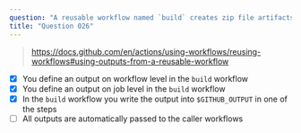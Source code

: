 ```yaml
---
question: "A reusable workflow named `build` creates zip file artifacts. How do you pass the zip file location to the caller workflow that is calling the `build` workflow? (Select three.)"
title: "Question 026"
---
```


> https://docs.github.com/en/actions/using-workflows/reusing-workflows#using-outputs-from-a-reusable-workflow

- [x] You define an output on workflow level in the `build` workflow
- [x] You define an output on job level in the `build` workflow
- [x] In the `build` workflow you write the output into `$GITHUB_OUTPUT` in one of the steps
- [ ] All outputs are automatically passed to the caller workflows
